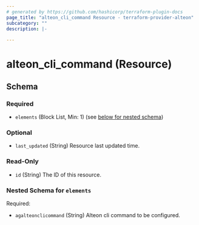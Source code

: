 ```yaml
---
# generated by https://github.com/hashicorp/terraform-plugin-docs
page_title: "alteon_cli_command Resource - terraform-provider-alteon"
subcategory: ""
description: |-
  
---
```


# alteon_cli_command (Resource)





<!-- schema generated by tfplugindocs -->
## Schema

### Required

- `elements` (Block List, Min: 1) (see [below for nested schema](#nestedblock--elements))

### Optional

- `last_updated` (String) Resource last updated time.

### Read-Only

- `id` (String) The ID of this resource.

<a id="nestedblock--elements"></a>
### Nested Schema for `elements`

Required:

- `agalteonclicommand` (String) Alteon cli command to be configured.

